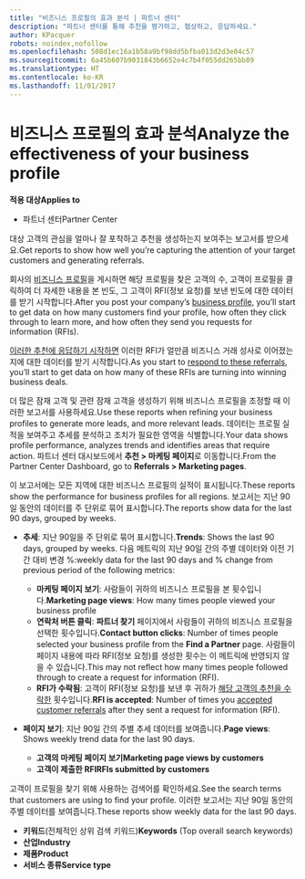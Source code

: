 ```yaml
---
title: "비즈니스 프로필의 효과 분석 | 파트너 센터"
description: "파트너 센터를 통해 추천을 평가하고, 협상하고, 응답하세요."
author: KPacquer
robots: noindex,nofollow
ms.openlocfilehash: 508d1ec16a1b58a9bf98dd5bfba013d2d3e04c57
ms.sourcegitcommit: 6a45b607b9031843b6652e4c7b4f055dd265bb89
ms.translationtype: HT
ms.contentlocale: ko-KR
ms.lasthandoff: 11/01/2017
---
```

# <a name="analyze-the-effectiveness-of-your-business-profile"></a><span data-ttu-id="1f3c7-103">비즈니스 프로필의 효과 분석</span><span class="sxs-lookup"><span data-stu-id="1f3c7-103">Analyze the effectiveness of your business profile</span></span>
<!-- 
https://go.microsoft.com/fwlink/?linkid=849120
-->

**<span data-ttu-id="1f3c7-104">적용 대상</span><span class="sxs-lookup"><span data-stu-id="1f3c7-104">Applies to</span></span>**

-  <span data-ttu-id="1f3c7-105">파트너 센터</span><span class="sxs-lookup"><span data-stu-id="1f3c7-105">Partner Center</span></span>

<span data-ttu-id="1f3c7-106">대상 고객의 관심을 얼마나 잘 포착하고 추천을 생성하는지 보여주는 보고서를 받으세요.</span><span class="sxs-lookup"><span data-stu-id="1f3c7-106">Get reports to show how well you’re capturing the attention of your target customers and generating referrals.</span></span>

<span data-ttu-id="1f3c7-107">회사의 [비즈니스 프로필](create-a-marketing-profile.md)을 게시하면 해당 프로필을 찾은 고객의 수, 고객이 프로필을 클릭하여 더 자세한 내용을 본 빈도, 그 고객이 RFI(정보 요청)를 보낸 빈도에 대한 데이터를 받기 시작합니다.</span><span class="sxs-lookup"><span data-stu-id="1f3c7-107">After you post your company’s [business profile](create-a-marketing-profile.md), you’ll start to get data on how many customers find your profile, how often they click through to learn more, and how often they send you requests for information (RFIs).</span></span> 

<span data-ttu-id="1f3c7-108">[이러한 추천에 응답하기 시작하면](responding-to-referrals.md) 이러한 RFI가 얼만큼 비즈니스 거래 성사로 이어졌는지에 대한 데이터를 받기 시작합니다.</span><span class="sxs-lookup"><span data-stu-id="1f3c7-108">As you start to [respond to these referrals](responding-to-referrals.md), you’ll start to get data on how many of these RFIs are turning into winning business deals.</span></span>

<span data-ttu-id="1f3c7-109">더 많은 잠재 고객 및 관련 잠재 고객을 생성하기 위해 비즈니스 프로필을 조정할 때 이러한 보고서를 사용하세요.</span><span class="sxs-lookup"><span data-stu-id="1f3c7-109">Use these reports when refining your business profiles to generate more leads, and more relevant leads.</span></span> <span data-ttu-id="1f3c7-110">데이터는 프로필 실적을 보여주고 추세를 분석하고 조치가 필요한 영역을 식별합니다.</span><span class="sxs-lookup"><span data-stu-id="1f3c7-110">Your data shows profile performance, analyzes trends and identifies areas that require action.</span></span> <span data-ttu-id="1f3c7-111">파트너 센터 대시보드에서 **추천 > 마케팅 페이지**로 이동합니다.</span><span class="sxs-lookup"><span data-stu-id="1f3c7-111">From the Partner Center Dashboard, go to **Referrals > Marketing pages**.</span></span>

<span data-ttu-id="1f3c7-112">이 보고서에는 모든 지역에 대한 비즈니스 프로필의 실적이 표시됩니다.</span><span class="sxs-lookup"><span data-stu-id="1f3c7-112">These reports show the performance for business profiles for all regions.</span></span> <span data-ttu-id="1f3c7-113">보고서는 지난 90일 동안의 데이터를 주 단위로 묶어 표시합니다.</span><span class="sxs-lookup"><span data-stu-id="1f3c7-113">The reports show data for the last 90 days, grouped by weeks.</span></span>

*  <span data-ttu-id="1f3c7-114">**추세**: 지난 90일을 주 단위로 묶어 표시합니다.</span><span class="sxs-lookup"><span data-stu-id="1f3c7-114">**Trends**: Shows the last 90 days, grouped by weeks.</span></span> <span data-ttu-id="1f3c7-115">다음 메트릭의 지난 90일 간의 주별 데이터와 이전 기간 대비 변경 %:</span><span class="sxs-lookup"><span data-stu-id="1f3c7-115">weekly data for the last 90 days and % change from previous period of the following metrics:</span></span>

   * <span data-ttu-id="1f3c7-116">**마케팅 페이지 보기**: 사람들이 귀하의 비즈니스 프로필을 본 횟수입니다.</span><span class="sxs-lookup"><span data-stu-id="1f3c7-116">**Marketing page views**: How many times people viewed your business profile</span></span>
   * <span data-ttu-id="1f3c7-117">**연락처 버튼 클릭**: **파트너 찾기** 페이지에서 사람들이 귀하의 비즈니스 프로필을 선택한 횟수입니다.</span><span class="sxs-lookup"><span data-stu-id="1f3c7-117">**Contact button clicks**: Number of times people selected your business profile from the **Find a Partner** page.</span></span> <span data-ttu-id="1f3c7-118">사람들이 페이지 내용에 따라 RFI(정보 요청)를 생성한 횟수는 이 메트릭에 반영되지 않을 수 있습니다.</span><span class="sxs-lookup"><span data-stu-id="1f3c7-118">This may not reflect how many times people followed through to create a request for information (RFI).</span></span>
   * <span data-ttu-id="1f3c7-119">**RFI가 수락됨**: 고객이 RFI(정보 요청)를 보낸 후 귀하가 [해당 고객의 추천을 수락한](responding-to-referrals.md) 횟수입니다.</span><span class="sxs-lookup"><span data-stu-id="1f3c7-119">**RFI is accepted**: Number of times you [accepted customer referrals](responding-to-referrals.md) after they sent a request for information (RFI).</span></span>


*  <span data-ttu-id="1f3c7-120">**페이지 보기**: 지난 90일 간의 주별 추세 데이터를 보여줍니다.</span><span class="sxs-lookup"><span data-stu-id="1f3c7-120">**Page views**: Shows weekly trend data for the last 90 days.</span></span>
   *  **<span data-ttu-id="1f3c7-121">고객의 마케팅 페이지 보기</span><span class="sxs-lookup"><span data-stu-id="1f3c7-121">Marketing page views by customers</span></span>**
   *  **<span data-ttu-id="1f3c7-122">고객이 제출한 RFI</span><span class="sxs-lookup"><span data-stu-id="1f3c7-122">RFIs submitted by customers</span></span>**

<span data-ttu-id="1f3c7-123">고객이 프로필을 찾기 위해 사용하는 검색어를 확인하세요.</span><span class="sxs-lookup"><span data-stu-id="1f3c7-123">See the search terms that customers are using to find your profile.</span></span> <span data-ttu-id="1f3c7-124">이러한 보고서는 지난 90일 동안의 주별 데이터를 보여줍니다.</span><span class="sxs-lookup"><span data-stu-id="1f3c7-124">These reports show weekly data for the last 90 days.</span></span>

*  <span data-ttu-id="1f3c7-125">**키워드**(전체적인 상위 검색 키워드)</span><span class="sxs-lookup"><span data-stu-id="1f3c7-125">**Keywords** (Top overall search keywords)</span></span> 
*  **<span data-ttu-id="1f3c7-126">산업</span><span class="sxs-lookup"><span data-stu-id="1f3c7-126">Industry</span></span>**
*  **<span data-ttu-id="1f3c7-127">제품</span><span class="sxs-lookup"><span data-stu-id="1f3c7-127">Product</span></span>**
*  **<span data-ttu-id="1f3c7-128">서비스 종류</span><span class="sxs-lookup"><span data-stu-id="1f3c7-128">Service type</span></span>**

